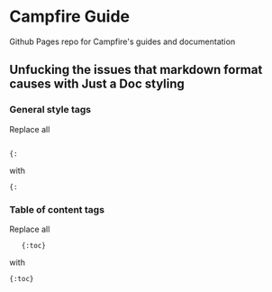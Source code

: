 # Campfire Guide

Github Pages repo for Campfire's guides and documentation

## Unfucking the issues that markdown format causes with Just a Doc styling

### General style tags

Replace all

```

{:
```

with

```
{:
```

### Table of content tags

Replace all

```
   {:toc}
```

with

```
{:toc}
```
